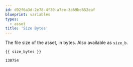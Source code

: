 ```yaml
---
id: d92f6a3d-2e78-4f30-a7ee-3a69bd652eaf
blueprint: variables
types:
  - asset
title: 'Size Bytes'
---
```

The file size of the asset, in bytes. Also available as `size_b`.

```
{{ size_bytes }}
```

```html
130754
```
